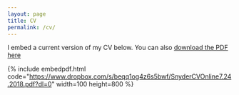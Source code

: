 ```yaml
---
layout: page
title: CV
permalink: /cv/
---
```


I embed a current version of my CV below. You can also [download the PDF here](https://www.dropbox.com/s/beqq1og4z6s5bwf/SnyderCVOnline7.24.2018.pdf?dl=0)

{% include embedpdf.html code="https://www.dropbox.com/s/beqq1og4z6s5bwf/SnyderCVOnline7.24.2018.pdf?dl=0" width=100 height=800 %}


